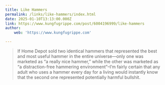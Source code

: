 ```yaml
---
title: Like Hammers
permalink: /links/like-hammers/index.html
date: 2025-01-10T13:13:00.000Z
link: https://www.kungfugrippe.com/post/6004196999/like-hammers
author:
    web: 'https://www.kungfugrippe.com'

---
```


> If Home Depot sold two identical hammers that represented the best and most useful  hammer in the entire universe—only one was marketed as “a really nice hammer,” while the other was marketed as “a distraction-free hammering environment”–I’m fairly certain that any adult who uses a hammer every day for a living would instantly know that the second one represented potentially harmful bullshit.
